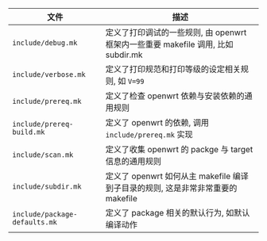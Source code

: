 

| 文件                        | 描述                                                                              |
| --------------------------- | --------------------------------------------------------------------------------- |
| `include/debug.mk`          | 定义了打印调试的一些规则, 由 openwrt 框架内一些重要 makefile 调用, 比如 subdir.mk |
| `include/verbose.mk`        | 定义了打印规范和打印等级的设定相关规则, 如 `V=99`                                 |
| `include/prereq.mk`         | 定义了检查 openwrt 依赖与安装依赖的通用规则                                       |
| `include/prereq-build.mk`   | 定义了 openwrt 的依赖, 调用 `include/prereq.mk` 实现                              |
| `include/scan.mk`           | 定义了收集 openwrt 的 packge 与 target 信息的通用规则                             |
| `include/subdir.mk`         | 定义了 openwrt 如何从主 makefile 编译到子目录的规则, 这是非常非常重要的 makefile  |
| `include/package-defaults.mk` | 定义了 package 相关的默认行为, 如默认编译动作                                     |
